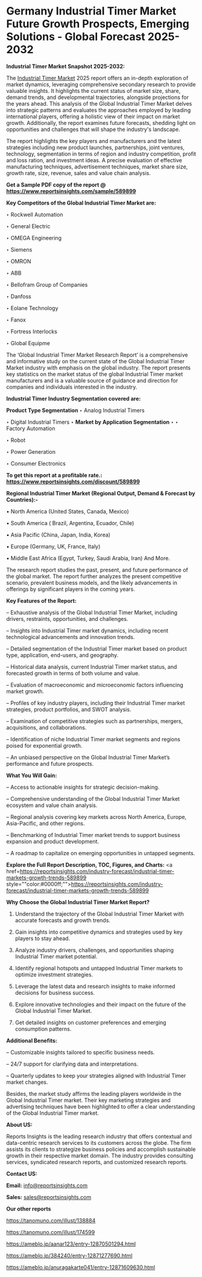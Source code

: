 # Germany Industrial Timer Market Future Growth Prospects, Emerging Solutions - Global Forecast 2025-2032

<strong>Industrial Timer Market Snapshot 2025-2032:</strong>

The <a href=https://www.reportsinsights.com/sample/589899>Industrial Timer Market</a> 2025 report offers an in-depth exploration of market dynamics, leveraging comprehensive secondary research to provide valuable insights. It highlights the current status of market size, share, demand trends, and developmental trajectories, alongside projections for the years ahead. This analysis of the Global Industrial Timer Market delves into strategic patterns and evaluates the approaches employed by leading international players, offering a holistic view of their impact on market growth. Additionally, the report examines future forecasts, shedding light on opportunities and challenges that will shape the industry's landscape.

The report highlights the key players and manufacturers and the latest strategies including new product launches, partnerships, joint ventures, technology, segmentation in terms of region and industry competition, profit and loss ration, and investment ideas. A precise evaluation of effective manufacturing techniques, advertisement techniques, market share size, growth rate, size, revenue, sales and value chain analysis.

<strong>Get a Sample PDF copy of the report @ <a href=https://www.reportsinsights.com/sample/589899 style=color:#0000ff;>https://www.reportsinsights.com/sample/589899</a></strong>

<strong>Key Competitors of the Global Industrial Timer Market are:</strong>

‣ Rockwell Automation

‣ General Electric

‣ OMEGA Engineering

‣ Siemens

‣ OMRON

‣ ABB

‣ Bellofram Group of Companies

‣ Danfoss

‣ Eolane Technology

‣ Fanox

‣ Fortress Interlocks

‣ Global Equipme

The ‘Global Industrial Timer Market Research Report’ is a comprehensive and informative study on the current state of the Global Industrial Timer Market industry with emphasis on the global industry. The report presents key statistics on the market status of the global Industrial Timer market manufacturers and is a valuable source of guidance and direction for companies and individuals interested in the industry.

<strong>Industrial Timer Industry Segmentation covered are:</strong>

<strong>Product Type Segmentation</strong>
‣
Analog Industrial Timers

‣ Digital Industrial Timers
‣ 
<strong>Market by Application Segmentation</strong>
‣
‣  Factory Automation

‣ Robot

‣ Power Generation

‣ Consumer Electronics

<strong>To get this report at a profitable rate.: <a href=https://www.reportsinsights.com/discount/589899 style=color:#0000ff;>https://www.reportsinsights.com/discount/589899</a></strong>

<strong>Regional Industrial Timer Market (Regional Output, Demand &amp; Forecast by Countries):-</strong>

• North America (United States, Canada, Mexico)

• South America ( Brazil, Argentina, Ecuador, Chile)

• Asia Pacific (China, Japan, India, Korea)

• Europe (Germany, UK, France, Italy)

• Middle East Africa (Egypt, Turkey, Saudi Arabia, Iran) And More.

The research report studies the past, present, and future performance of the global market. The report further analyzes the present competitive scenario, prevalent business models, and the likely advancements in offerings by significant players in the coming years.

<strong>Key Features of the Report:</strong>

– Exhaustive analysis of the Global Industrial Timer Market, including drivers, restraints, opportunities, and challenges.

– Insights into Industrial Timer market dynamics, including recent technological advancements and innovation trends.

– Detailed segmentation of the Industrial Timer market based on product type, application, end-users, and geography.

– Historical data analysis, current Industrial Timer market status, and forecasted growth in terms of both volume and value.

– Evaluation of macroeconomic and microeconomic factors influencing market growth.

– Profiles of key industry players, including their Industrial Timer market strategies, product portfolios, and SWOT analysis.

– Examination of competitive strategies such as partnerships, mergers, acquisitions, and collaborations.

– Identification of niche Industrial Timer market segments and regions poised for exponential growth.

– An unbiased perspective on the Global Industrial Timer Market’s performance and future prospects.

<strong>What You Will Gain:</strong>

– Access to actionable insights for strategic decision-making.

– Comprehensive understanding of the Global Industrial Timer Market ecosystem and value chain analysis.

– Regional analysis covering key markets across North America, Europe, Asia-Pacific, and other regions.

– Benchmarking of Industrial Timer market trends to support business expansion and product development.

– A roadmap to capitalize on emerging opportunities in untapped segments.

<strong>Explore the Full Report Description, TOC, Figures, and Charts:</strong>
<a href=https://reportsinsights.com/industry-forecast/industrial-timer-markets-growth-trends-589899 style=""color:#0000ff;"">https://reportsinsights.com/industry-forecast/industrial-timer-markets-growth-trends-589899</a>

<strong>Why Choose the Global Industrial Timer Market Report?</strong>

1. Understand the trajectory of the Global Industrial Timer Market with accurate forecasts and growth trends.

2. Gain insights into competitive dynamics and strategies used by key players to stay ahead.

3. Analyze industry drivers, challenges, and opportunities shaping Industrial Timer market potential.

4. Identify regional hotspots and untapped Industrial Timer markets to optimize investment strategies.

5. Leverage the latest data and research insights to make informed decisions for business success.

6. Explore innovative technologies and their impact on the future of the Global Industrial Timer Market.

7. Get detailed insights on customer preferences and emerging consumption patterns.

<strong>Additional Benefits:</strong>

– Customizable insights tailored to specific business needs.

– 24/7 support for clarifying data and interpretations.

– Quarterly updates to keep your strategies aligned with Industrial Timer market changes.

Besides, the market study affirms the leading players worldwide in the Global Industrial Timer market. Their key marketing strategies and advertising techniques have been highlighted to offer a clear understanding of the Global Industrial Timer market.

<strong><strong>About US</strong>:</strong>

Reports Insights is the leading research industry that offers contextual and data-centric research services to its customers across the globe. The firm assists its clients to strategize business policies and accomplish sustainable growth in their respective market domain. The industry provides consulting services, syndicated research reports, and customized research reports.

<strong>Contact US:</strong>

<p class=><b>Email:</b> <a href=mailto:info@reportsinsights.com>info@reportsinsights.com</a></p>
<p class=><b>Sales:</b> <a href=mailto:sales@reportsinsights.com>sales@reportsinsights.com</a></p>

<strong>Our other reports</strong>

<a href=https://tanomuno.com/illust/138884>https://tanomuno.com/illust/138884</a>

<a href=https://tanomuno.com/illust/174599>https://tanomuno.com/illust/174599</a>

<a href=https://ameblo.jp/aanar123/entry-12870501294.html>https://ameblo.jp/aanar123/entry-12870501294.html</a>

<a href=https://ameblo.jp/384240/entry-12871277690.html>https://ameblo.jp/384240/entry-12871277690.html</a>

<a href=https://ameblo.jp/anuragakarte041/entry-12871609630.html>https://ameblo.jp/anuragakarte041/entry-12871609630.html</a>
